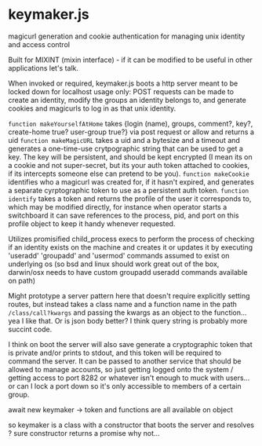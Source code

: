 # keymaker.js
magicurl generation and cookie authentication for managing unix identity and access control 

Built for MIXINT (mixin interface) - if it can be modified to be useful in other applications let's talk.

When invoked or required, keymaker.js boots a http server meant to be locked down for localhost usage only: 
POST requests can be made to create an identity, modify the groups an identity belongs to, and generate cookies and magicurls to log in as that unix identity.

`function makeYourselfAtHome` takes {login (name), groups, comment?, key?, create-home true? user-group true?} via post request or allow and returns a uid
`function makeMagicURL` takes a uid and a bytesize and a timeout and generates a one-time-use crytpographic string that can be used to get a key. The key will be persistent, and should be kept encrypted (I mean its on a cookie and not super-secret, but its your auth token attached to cookies, if its intercepts someone else can pretend to be you).
`function makeCookie` identifies who a magicurl was created for, if it hasn't expired, and generates a separate cyrptographic token to use as a persistent auth token.
`function identify` takes a token and returns the profile of the user it corresponds to, which may be modified directly, for instance when operator starts a switchboard it can save references to the process, pid, and port on this profile object to keep it handy whenever requested.

Utilizes promisified child_process execs to perform the process of checking if an identity exists on the machine and creates it or updates it by executing 'useradd' 'groupadd' and 'usermod' commands assumed to exist on underlying os (so bsd and linux should work great out of the box, darwin/osx needs to have custom groupadd useradd commands available on path)

Might prototype a server pattern here that doesn't require explicitly setting routes, but instead takes a class name and a function name in the path `/class/call?kwargs` and passing the kwargs as an object to the function... yea I like that. Or is json body better? I think query string is probably more succint code.

I think on boot the server will also save generate a cryptographic token that is private and/or prints to stdout, and this token will be required to command the server. It can be passed to another service that should be allowed to manage accounts, so just getting logged onto the system / getting access to port 8282 or whatever isn't enough to muck with users... or can I lock a port down so it's only accessible to members of a certain group.

await new keymaker -> token and functions are all available on object

so keymaker is a class with a constructor that boots the server and resolves ? sure constructor returns a promise why not...


